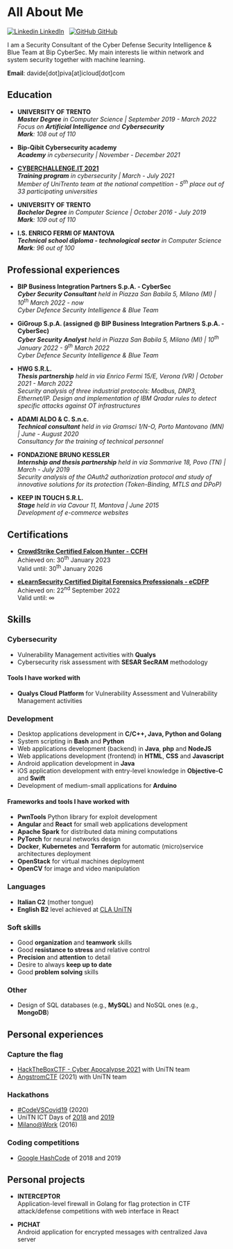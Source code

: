 # All About Me

[![Linkedin](https://i.stack.imgur.com/gVE0j.png) LinkedIn](https://www.linkedin.com/in/davide-piva-2b7845147/) &nbsp;
[![GitHub](https://i.stack.imgur.com/tskMh.png) GitHub](https://github.com/Pivoz)

I am a Security Consultant of the Cyber Defense Security Intelligence & Blue Team at Bip CyberSec. My main interests lie within network and system security together with machine learning. 

__Email__: davide[dot]piva[at]icloud[dot]com 

## Education
- __UNIVERSITY OF TRENTO__<br/>
<i>__Master Degree__ in Computer Science | September 2019 - March 2022</i><br/>
<i>Focus on __Artificial Intelligence__ and __Cybersecurity__</i><br/>
___Mark__: 108 out of 110_

- __Bip-Qibit Cybersecurity academy__<br/>
<i>__Academy__ in cybersecurity | November - December 2021</i><br/>
<i></i>

- __[CYBERCHALLENGE.IT 2021](https://cyberchallenge.it/)__<br/>
___Training program__ in cybersecurity | March - July 2021_<br/>
_Member of UniTrento team at the national competition - 5<sup>th</sup> place out of 33 participating universities_

- __UNIVERSITY OF TRENTO__<br/>
___Bachelor Degree__ in Computer Science | October 2016 - July 2019_<br/>
___Mark__: 109 out of 110_

- __I.S. ENRICO FERMI OF MANTOVA__<br/>
___Technical school diploma - technological sector__ in Computer Science_<br/>
___Mark__: 96 out of 100_


## Professional experiences
- __BIP Business Integration Partners S.p.A. - CyberSec__<br/>
___Cyber Security Consultant__ held in Piazza San Babila 5, Milano (MI) | 10<sup>th</sup> March 2022 - now_<br/>
_Cyber Defence Security Intelligence & Blue Team_

- __GiGroup S.p.A. (assigned @ BIP Business Integration Partners S.p.A. - CyberSec)__<br/>
___Cyber Security Analyst__ held in Piazza San Babila 5, Milano (MI) | 10<sup>th</sup> January 2022 - 9<sup>th</sup> March 2022_<br/>
_Cyber Defence Security Intelligence & Blue Team_

- __HWG S.R.L.__<br/>
___Thesis partnership__ held in via Enrico Fermi 15/E, Verona (VR) | October 2021 - March 2022_<br/>
_Security analysis of three industrial protocols: Modbus, DNP3, Ethernet/IP. Design and implementation of IBM Qradar rules to detect specific attacks against OT infrastructures_

- __ADAMI ALDO & C. S.n.c.__<br/>
___Technical consultant__ held in via Gramsci 1/N-O, Porto Mantovano (MN) | June - August 2020_<br/>
_Consultancy for the training of technical personnel_

- __FONDAZIONE BRUNO KESSLER__<br/>
___Internship and thesis partnership__ held in via Sommarive 18, Povo (TN) | March - July 2019_<br/>
_Security analysis of the OAuth2 authorization protocol and study of innovative solutions for its protection (Token-Binding, MTLS and DPoP)_

- __KEEP IN TOUCH S.R.L.__<br/>
___Stage__ held in via Cavour 11, Mantova | June 2015_<br/>
_Development of e-commerce websites_

## Certifications
- __<a href="./res/CCFH_Certificate.pdf" target="_blank">CrowdStrike Certified Falcon Hunter - CCFH</a>__<br/>
Achieved on: 30<sup>th</sup> January 2023<br/>
Valid until: 30<sup>th</sup> January 2026<br/>

- __<a href="./res/eCDFP_Certificate.pdf" target="_blank">eLearnSecurity Certified Digital Forensics Professionals - eCDFP</a>__<br/>
Achieved on: 22<sup>nd</sup> September 2022<br/> 
Valid until: &infin;

## Skills

### Cybersecurity
- Vulnerability Management activities with __Qualys__
- Cybersecurity risk assessment with __SESAR SecRAM__ methodology

#### Tools I have worked with
- __Qualys Cloud Platform__ for Vulnerability Assessment and Vulnerability Management activities

### Development
- Desktop applications development in __C/C++, Java, Python and Golang__
- System scripting in __Bash__ and __Python__
- Web applications development (backend) in __Java__, __php__ and __NodeJS__
- Web applications development (frontend) in __HTML__, __CSS__ and __Javascript__
- Android application development in __Java__
- iOS application development with entry-level knowledge in __Objective-C__ and __Swift__
- Development of medium-small applications for __Arduino__

#### Frameworks and tools I have worked with
- __PwnTools__ Python library for exploit development
- __Angular__ and __React__ for small web applications development
- __Apache Spark__ for distributed data mining computations
- __PyTorch__ for neural networks design
- __Docker__, __Kubernetes__ and __Terraform__ for automatic (micro)service architectures deployment
- __OpenStack__ for virtual machines deployment
- __OpenCV__ for image and video manipulation

### Languages
- __Italian C2__ (mother tongue)
- __English B2__ level achieved at [CLA UniTN](https://www.cla.unitn.it/)

### Soft skills
- Good __organization__ and __teamwork__ skills
- Good __resistance to stress__ and relative control
- __Precision__ and __attention__ to detail
- Desire to always __keep up to date__
- Good __problem solving__ skills

### Other
- Design of SQL databases (e.g., __MySQL__) and NoSQL ones (e.g., __MongoDB__)

## Personal experiences

### Capture the flag
- [HackTheBoxCTF - Cyber Apocalypse 2021](https://ctf.hackthebox.eu/) with UniTN team
- [AngstromCTF](https://2021.angstromctf.com/) (2021) with UniTN team

### Hackathons
- [#CodeVSCovid19](https://www.codevscovid19.org/) (2020)
- UniTN ICT Days of [2018](http://2018.ictdays.it/) and [2019](http://2019.ictdays.it/)
- [Milano@Work](https://www.hackathon.com/event/milanowork---un-hackathon-per-esplorare-le-trasformazioni-della-nella-citta-29596132830) (2016)

### Coding competitions
- [Google HashCode](https://codingcompetitions.withgoogle.com/hashcode/) of 2018 and 2019


## Personal projects
- __INTERCEPTOR__ <br/>
Application-level firewall in Golang for flag protection in CTF attack/defense competitions with web interface in React

- __PICHAT__ <br/>
Android application for encrypted messages with centralized Java server
